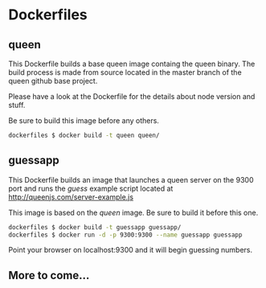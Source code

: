 Dockerfiles
===========

## queen

This Dockerfile builds a base queen image containg the queen binary. The build process is made from source located in the master branch of the queen github base project.

Please have a look at the Dockerfile for the details about node version and stuff.

Be sure to build this image before any others.

```bash
dockerfiles $ docker build -t queen queen/
```

## guessapp

This Dockerfile builds an image that launches a queen server on the 9300 port and runs the _guess_ example script located at http://queenjs.com/server-example.js

This image is based on the _queen_ image. Be sure to build it before this one.

```bash
dockerfiles $ docker build -t guessapp guessapp/
dockerfiles $ docker run -d -p 9300:9300 --name guessapp guessapp
```

Point your browser on localhost:9300 and it will begin guessing numbers.

## More to come...
